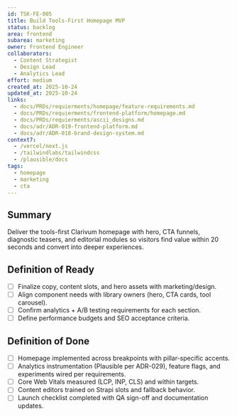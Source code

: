 ```yaml
---
id: TSK-FE-005
title: Build Tools-First Homepage MVP
status: backlog
area: frontend
subarea: marketing
owner: Frontend Engineer
collaborators:
  - Content Strategist
  - Design Lead
  - Analytics Lead
effort: medium
created_at: 2025-10-24
updated_at: 2025-10-24
links:
  - docs/PRDs/requierments/homepage/feature-requirements.md
  - docs/PRDs/requierments/frontend-platform/homepage.md
  - docs/PRDs/requierments/ascii_designs.md
  - docs/adr/ADR-019-frontend-platform.md
  - docs/adr/ADR-018-brand-design-system.md
context7:
  - /vercel/next.js
  - /tailwindlabs/tailwindcss
  - /plausible/docs
tags:
  - homepage
  - marketing
  - cta
---
```


## Summary
Deliver the tools-first Clarivum homepage with hero, CTA funnels, diagnostic teasers, and editorial modules so visitors find value within 20 seconds and convert into deeper experiences.

## Definition of Ready
- [ ] Finalize copy, content slots, and hero assets with marketing/design.
- [ ] Align component needs with library owners (hero, CTA cards, tool carousel).
- [ ] Confirm analytics + A/B testing requirements for each section.
- [ ] Define performance budgets and SEO acceptance criteria.

## Definition of Done
- [ ] Homepage implemented across breakpoints with pillar-specific accents.
- [ ] Analytics instrumentation (Plausible per ADR-029), feature flags, and experiments wired per requirements.
- [ ] Core Web Vitals measured (LCP, INP, CLS) and within targets.
- [ ] Content editors trained on Strapi slots and fallback behavior.
- [ ] Launch checklist completed with QA sign-off and documentation updates.
